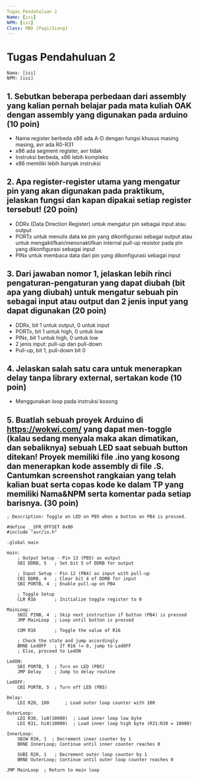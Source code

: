 ```yaml
---
Tugas Pendahuluan 2
Name: [isi]
NPM: [isi]
Class: MBD [Pagi/Siang]
---
```


# Tugas Pendahuluan 2

```text
Nama: [isi]
NPM: [isi]
```

## 1. Sebutkan beberapa perbedaan dari assembly yang kalian pernah belajar pada mata kuliah OAK dengan assembly yang digunakan pada arduino (10 poin)

- Nama register berbeda x86 ada A-D dengan fungsi khusus masing masing, avr ada R0-R31
- x86 ada segment register, avr tidak
- Instruksi berbeda, x86 lebih kompleks
- x86 memiliki lebih banyak instruksi

## 2. Apa register-register utama yang mengatur pin yang akan digunakan pada praktikum, jelaskan fungsi dan kapan dipakai setiap register tersebut! (20 poin)

- DDRx (Data Direction Register) untuk mengatur pin sebagai input atau output
- PORTx untuk menulis data ke pin yang dikonfigurasi sebagai output atau untuk mengaktifkan/menonaktifkan internal pull-up resistor pada pin yang dikonfigurasi sebagai input
- PINx untuk membaca data dari pin yang dikonfigurasi sebagai input

## 3. Dari jawaban nomor 1, jelaskan lebih rinci pengaturan-pengaturan yang dapat diubah (bit apa yang diubah) untuk mengatur sebuah pin sebagai input atau output dan 2 jenis input yang dapat digunakan (20 poin)

- DDRx, bit 1 untuk output, 0 untuk input
- PORTx, bit 1 untuk high, 0 untuk low
- PINx, bit 1 untuk high, 0 untuk low
- 2 jenis input: pull-up dan pull-down
- Pull-up, bit 1, pull-down bit 0

## 4. Jelaskan salah satu cara untuk menerapkan delay tanpa library external, sertakan kode (10 poin)

- Menggunakan loop pada instruksi kosong

## 5. Buatlah sebuah proyek Arduino di https://wokwi.com/ yang dapat men-toggle (kalau sedang menyala maka akan dimatikan, dan sebaliknya) sebuah LED saat sebuah button ditekan! Proyek memiliki file .ino yang kosong dan menerapkan kode assembly di file .S. Cantumkan screenshot rangkaian yang telah kalian buat serta copas kode ke dalam TP yang memiliki Nama&NPM serta komentar pada setiap barisnya. (30 poin)

```avrasm
; Description: Toggle an LED on PB5 when a button on PB4 is pressed.

#define __SFR_OFFSET 0x00
#include "avr/io.h"

.global main

main:
    ; Output Setup - Pin 13 (PB5) as output
    SBI DDRB, 5   ; Set bit 5 of DDRB for output
    
    ; Input Setup - Pin 12 (PB4) as input with pull-up
    CBI DDRB, 4   ; Clear bit 4 of DDRB for input
    SBI PORTB, 4  ; Enable pull-up on PB4
    
    ; Toggle Setup
    CLR R16       ; Initialize toggle register to 0

MainLoop:
    SBIC PINB, 4  ; Skip next instruction if button (PB4) is pressed
    JMP MainLoop  ; Loop until button is pressed

    COM R16       ; Toggle the value of R16
    
    ; Check the state and jump accordingly
    BRNE LedOFF   ; If R16 != 0, jump to LedOFF
    ; Else, proceed to LedON

LedON:
    SBI PORTB, 5  ; Turn on LED (PB5)
    JMP Delay     ; Jump to delay routine

LedOFF:
    CBI PORTB, 5  ; Turn off LED (PB5)

Delay:
    LDI R20, 100      ; Load outer loop counter with 100
    
OuterLoop:
    LDI R30, lo8(10000)  ; Load inner loop low byte
    LDI R31, hi8(10000)  ; Load inner loop high byte (R31:R30 = 10000)
    
InnerLoop:
    SBIW R30, 1  ; Decrement inner counter by 1
    BRNE InnerLoop; Continue until inner counter reaches 0
    
    SUBI R20, 1   ; Decrement outer loop counter by 1
    BRNE OuterLoop; Continue until outer loop counter reaches 0

JMP MainLoop  ; Return to main loop
```